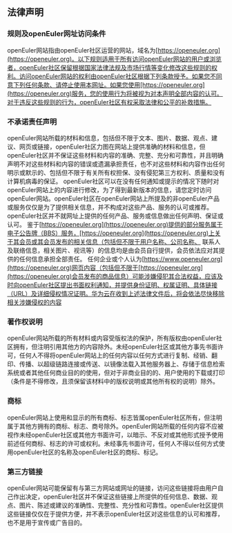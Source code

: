 ## 法律声明 

### 规则及openEuler网址访问条件 

openEuler网站指由openEuler社区运营的网站，域名为[https://openeuler.org](https://openeuler.org)。以下规则适用于所有访问openEuler网站的用户或浏览者，openEuler社区保留根据国家法律法规及市场行情等变化修改这些规则的权利。访问openEuler网站的权利由openEuler社区根据下列条款授予。如果您不同意下列任何条款、请停止使用本网址。如果您使用[https://openeuler.org](https://openeuler.org)服务，您的使用行为将被视为对本声明全部内容的认可。对于违反这些规则的行为，openEuler社区有权采取法律和公平的补救措施。 

### 不承诺责任声明 

openEuler网站所载的材料和信息，包括但不限于文本、图片、数据、观点、建议、网页或链接，openEuler社区力图在网站上提供准确的材料和信息，但openEuler社区并不保证这些材料和内容的准确、完整、充分和可靠性，并且明确声明不对这些材料和内容的错误或遗漏承担责任，也不对这些材料和内容作出任何明示或默示的、包括但不限于有关所有权担保、没有侵犯第三方权利、质量和没有计算机病毒的保证。
openEuler社区可以在没有任何通知或提示的情况下随时对openEuler网站上的内容进行修改，为了得到最新版本的信息，请您定时访问openEuler网站。openEuler社区在openEuler网站上所提及的非openEuler产品或服务仅仅是为了提供相关信息，并不构成对这些产品、服务的认可或推荐。openEuler社区并不就网址上提供的任何产品、服务或信息做出任何声明、保证或认可。 
鉴于[https://openeuler.org](https://openeuler.org)提供的部分服务属于电子公告牌（BBS）服务，[https://openeuler.org](https://openeuler.org)上关于其会员或其会员发布的相关信息（包括但不限于用户名称、公司名称、 联系人及联络信息，相关图片、视讯等）的信息均是由会员自行提供，会员依法应对其提供的任何信息承担全部责任。 
任何企业或个人认为[https://www.openeuler.org](https://openeuler.org)网页内容（包括但不限于[https://openeuler.org](https://openeuler.org)会员发布的商品信息）可能涉嫌侵犯其合法权益，应该及时向openEuler社区提出书面权利通知，并提供身份证明、权属证明、具体链接（URL）及详细侵权情况证明。华为云在收到上述法律文件后，将会依法尽快移除相关涉嫌侵权的内容

### 著作权说明 

openEuler网站所载的所有材料或内容受版权法的保护，所有版权由openEuler社区拥有，但注明引用其他方的内容除外。未经openEuler社区或其他方事先书面许可，任何人不得将openEuler网站上的任何内容以任何方式进行复制、经销、翻印、传播、以超级链路连接或传送、以镜像法载入其他服务器上、存储于信息检索系统或者其他任何商业目的的使用，但对于非商业目的的、用户使用的下载或打印（条件是不得修改，且须保留该材料中的版权说明或其他所有权的说明）除外。 

### 商标

openEuler网站上使用和显示的所有商标、标志皆属openEuler社区所有，但注明属于其他方拥有的商标、标志、商号除外。openEuler网站所载的任何内容不应被视作未经openEuler社区或其他方书面许可，以暗示、不反对或其他形式授予使用前述任何商标、标志的许可或权利。未经事先书面许可，任何人不得以任何方式使用openEuler社区的名称及openEuler社区的商标、标记。 

### 第三方链接 

openEuler网站可能保留有与第三方网站或网址的链接，访问这些链接将由用户自己作出决定，openEuler社区并不保证这些链接上所提供的任何信息、数据、观点、图片、陈述或建议的准确性、完整性、充分性和可靠性。openEuler社区提供这些链接仅仅在于提供方便，并不表示openEuler社区对这些信息的认可和推荐，也不是用于宣传或广告目的。

<br/> 
